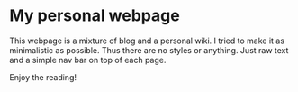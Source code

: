 # My personal webpage

This webpage is a mixture of blog and a personal wiki. I tried to make it as minimalistic as possible. Thus there are no styles or anything. Just raw text and a simple nav bar on top of each page. 

Enjoy the reading!
